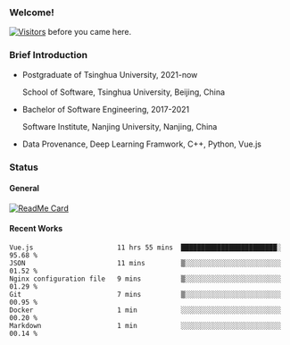 ### Welcome!

[![Visitors](https://visitor-badge.laobi.icu/badge?page_id=HermitSun.HermitSun)]() before you came here.

### Brief Introduction

- Postgraduate of Tsinghua University, 2021-now
  
  School of Software, Tsinghua University, Beijing, China

- Bachelor of Software Engineering, 2017-2021
  
  Software Institute, Nanjing University, Nanjing, China

- Data Provenance, Deep Learning Framwork, C++, Python, Vue.js

### Status

#### General

[![ReadMe Card](https://github-readme-stats.hermitsun.vercel.app/api?username=HermitSun&count_private=true&show_icons=true)]()

#### Recent Works

<!--START_SECTION:waka-->

```text
Vue.js                     11 hrs 55 mins  ████████████████████████░   95.68 %
JSON                       11 mins         ▒░░░░░░░░░░░░░░░░░░░░░░░░   01.52 %
Nginx configuration file   9 mins          ▒░░░░░░░░░░░░░░░░░░░░░░░░   01.29 %
Git                        7 mins          ▒░░░░░░░░░░░░░░░░░░░░░░░░   00.95 %
Docker                     1 min           ░░░░░░░░░░░░░░░░░░░░░░░░░   00.20 %
Markdown                   1 min           ░░░░░░░░░░░░░░░░░░░░░░░░░   00.14 %
```

<!--END_SECTION:waka-->
